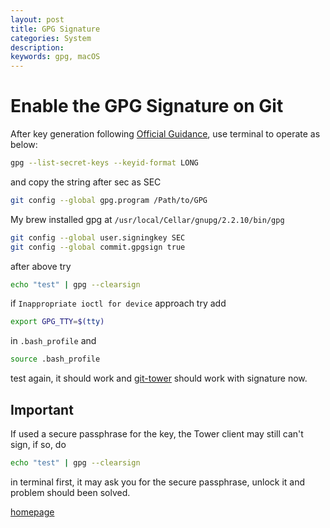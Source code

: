 ```yaml
---
layout: post
title: GPG Signature
categories: System
description: 
keywords: gpg, macOS
---
```


# Enable the GPG Signature on Git

After key generation following [Official Guidance](https://help.github.com/articles/managing-commit-signature-verification/), use terminal to operate as below:

```bash
gpg --list-secret-keys --keyid-format LONG
```

and copy the string after sec as SEC

```bash
git config --global gpg.program /Path/to/GPG
```

My brew installed gpg at ```/usr/local/Cellar/gnupg/2.2.10/bin/gpg```

```bash
git config --global user.signingkey SEC
git config --global commit.gpgsign true
```

after above try

```bash
echo "test" | gpg --clearsign
```

if ```Inappropriate ioctl for device``` approach try add

```bash
export GPG_TTY=$(tty)
```

in ```.bash_profile``` and

```bash
source .bash_profile
```

test again, it should work and [git-tower](https://www.git-tower.com/mac) should work with signature now.

## Important

If used a secure passphrase for the key, the Tower client may still can't sign, if so, do

```bash
echo "test" | gpg --clearsign
```

in terminal first, it may ask you for the secure passphrase, unlock it and problem should been solved.

[homepage](/)
